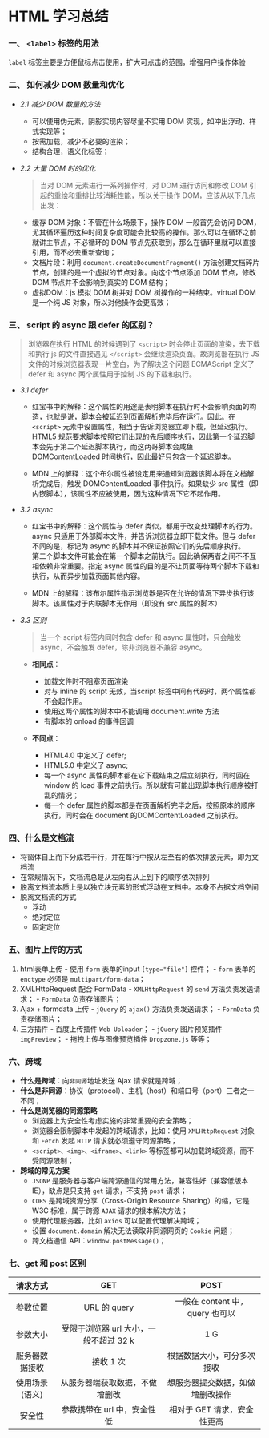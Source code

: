 # HTML 学习总结

### 一、 `<label>` 标签的用法
  `label` 标签主要是方便鼠标点击使用，扩大可点击的范围，增强用户操作体验

### 二、 如何减少 DOM 数量和优化

  - _2.1 减少 DOM 数量的方法_

    + 可以使用伪元素，阴影实现内容尽量不实用 DOM 实现，如冲出浮动、样式实现等；
    + 按需加载，减少不必要的渲染；
    + 结构合理，语义化标签；
  
  - _2.2 大量 DOM 时的优化_

    > 当对 DOM 元素进行一系列操作时，对 DOM 进行访问和修改 DOM 引起的重绘和重排比较消耗性能，所以关于操作 DOM，应该从以下几点出发：

    + 缓存 DOM 对象：不管在什么场景下，操作 DOM 一般首先会访问 DOM，尤其循环遍历这种时间复杂度可能会比较高的操作。那么可以在循环之前就讲主节点，不必循环的 DOM 节点先获取到，那么在循环里就可以直接引用，而不必去重新查询；
    + 文档片段：利用 `document.createDocumentFragment()` 方法创建文档碎片节点，创建的是一个虚拟的节点对象。向这个节点添加 DOM 节点，修改 DOM 节点并不会影响到真实的 DOM 结构；
    + 虚拟DOM：js 模拟 DOM 树并对 DOM 树操作的一种结束。virtual DOM 是一个纯 JS 对象，所以对他操作会更高效；

### 三、 script 的 async 跟 defer 的区别？

  > 浏览器在执行 HTML 的时候遇到了 `<script>` 时会停止页面的渲染，去下载和执行 js 的文件直接遇见 `</script>` 会继续渲染页面。故浏览器在执行 JS 文件的时候浏览器表现一片空白，为了解决这个问题 ECMAScript 定义了 defer 和 async 两个属性用于控制 JS 的下载和执行。

  - _3.1 defer_ 

    + 红宝书中的解释：这个属性的用途是表明脚本在执行时不会影响页面的构造，也就是说，脚本会被延迟到页面解析完毕后在运行。因此。在 `<script>` 元素中设置属性，相当于告诉浏览器立即下载，但延迟执行。 <br/> HTML5 规范要求脚本按照它们出现的先后顺序执行，因此第一个延迟脚本会先于第二个延迟脚本执行，而这两哥脚本会咸鱼 DOMContentLoaded 时间执行，因此最好只包含一个延迟脚本。

    + MDN 上的解释：这个布尔属性被设定用来通知浏览器该脚本将在文档解析完成后，触发 DOMContentLoaded 事件执行。如果缺少 src 属性（即内嵌脚本），该属性不应被使用，因为这种情况下它不起作用。

  - _3.2 async_

    + 红宝书中的解释：这个属性与 defer 类似，都用于改变处理脚本的行为。async 只适用于外部脚本文件，并告诉浏览器立即下载文件。但与 defer 不同的是，标记为 async 的脚本并不保证按照它们的先后顺序执行。<br/> 第二个脚本文件可能会在第一个脚本之前执行。因此确保两者之间不不互相依赖非常重要。指定 async 属性的目的是不让页面等待两个脚本下载和执行，从而异步加载页面其他内容。

    + MDN 上的解释：该布尔属性指示浏览器是否在允许的情况下异步执行该脚本。该属性对于内联脚本无作用（即没有 src 属性的脚本）

  - _3.3 区别_
    
    > 当一个 script 标签内同时包含 defer 和 async 属性时，只会触发 async，不会触发 defer，除非浏览器不兼容 async。

    + **相同点**：
      - 加载文件时不阻塞页面渲染
      - 对与 inline 的 script 无效，当script 标签中间有代码时，两个属性都不会起作用。
      - 使用这两个属性的脚本中不能调用 document.write 方法
      - 有脚本的 onload 的事件回调

    + **不同点**： 
      - HTML4.0 中定义了 defer; 
      - HTML5.0 中定义了 async;
      - 每一个 async 属性的脚本都在它下载结束之后立刻执行，同时回在 window 的 load 事件之前执行。所以就有可能出现脚本执行顺序被打乱的情况；
      - 每一个 defer 属性的脚本都是在页面解析完毕之后，按照原本的顺序执行，同时会在 document 的DOMContentLoaded 之前执行。

### 四、什么是文档流
  - 将窗体自上而下分成若干行，并在每行中按从左至右的依次排放元素，即为文档流
  - 在常规情况下，文档流总是从左向右从上到下的顺序依次排列
  - 脱离文档流本质上是以独立块元素的形式浮动在文档中。本身不占据文档空间
  - 脱离文档流的方式
    + 浮动
    + 绝对定位
    + 固定定位

### 五、图片上传的方式
  1. html表单上传
    - 使用 `form` 表单的input `[type="file"]` 控件；
    - `form` 表单的 `enctype` 必须是 `multipart/form-data`；
  2. XMLHttpRequest 配合 FormData
    - `XMLHttpRequest` 的 `send` 方法负责发送请求；
    - `FormData` 负责存储图片；
  3. Ajax + formdata 上传
    - `jQuery` 的 `ajax()` 方法负责发送请求；
    - `FormData` 负责存储图片；
  4. 三方插件
    - 百度上传插件 `Web Uploader`；
    - `jQuery` 图片预览插件 `imgPreview`；
    - 拖拽上传与图像预览插件 `Dropzone.js` 等等；

### 六、跨域
  - **什么是跨域**：向`非同源`地址发送 Ajax 请求就是跨域；
  - **什么是非同源**：协议（protocol）、主机（host）和端口号（port）三者之一不同；
  - **什么是浏览器的同源策略**
    + 浏览器上为安全性考虑实施的非常重要的安全策略；
    + 浏览器会限制脚本中发起的跨域请求，比如：使用 `XMLHttpRequest` 对象和 `Fetch` 发起 `HTTP` 请求就必须遵守同源策略；
    + `<script>、<img>、<iframe>、<link>` 等标签都可以加载跨域资源，而不受同源限制；
  - **跨域的常见方案**
    + `JSONP` 是服务器与客户端跨源通信的常用方法，兼容性好（兼容低版本IE），缺点是只支持 `get` 请求，不支持 `post` 请求；
    + `CORS` 是跨域资源分享（Cross-Origin Resource Sharing）的缩，它是 W3C 标准，属于跨源 `AJAX` 请求的根本解决方法；
    + 使用代理服务器，比如 `axios` 可以配置代理解决跨域；
    + 设置 `document.domain` 解决无法读取非同源网页的 `Cookie` 问题；
    + 跨文档通信 API：`window.postMessage()`；

### 七、get 和 post 区别

|  请求方式      |  GET  | POST  |
|  :----:       |  :----:  | :----:  |
|  参数位置       |  URL 的 query | 一般在 content 中，query 也可以 |
|  参数大小       |  受限于浏览器 url 大小，一般不超过 32 k | 1 G |
|  服务器数据接收  |  接收 1 次 | 根据数据大小，可分多次接收 |
|  使用场景(语义)  |  从服务器端获取数据，不做增删改 | 想服务器提交数据，如做增删改操作 |
|  安全性         |  参数携带在 url 中，安全性低 | 相对于 GET 请求，安全性更高 |